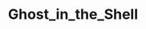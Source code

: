 ---
title: Ghost_in_the_Shell
crosslinks:
- youtubefactsbot
- Cyberpunk
- anime
- asianamerican
- MassdropBot
- youtubot
- TheresARedditForThat
- announcements
- anti_gif_bot
- NotCyberpunk
- GITS_FA
- ghostintheshell
- philosophy
- westworld
- boxoffice
- transhumanism
- autotldr
- movies
- moviescirclejerk
- intj
---